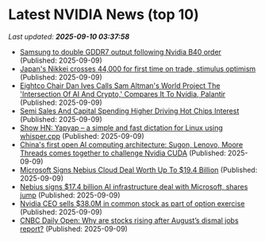 # Latest NVIDIA News (top 10)
_Last updated: **2025-09-10 03:37:58**_

- [Samsung to double GDDR7 output following Nvidia B40 order](https://www.digitimes.com/news/a20250908PD233/nvidia-samsung-production-market-accelerator.html) (Published: 2025-09-09)
- [Japan's Nikkei crosses 44,000 for first time on trade, stimulus optimism](https://economictimes.indiatimes.com/markets/stocks/news/japans-nikkei-crosses-44000-for-first-time-on-trade-stimulus-optimism/articleshow/123777242.cms) (Published: 2025-09-09)
- [Eightco Chair Dan Ives Calls Sam Altman's World Project The 'Intersection Of AI And Crypto,' Compares It To Nvidia, Palantir](https://biztoc.com/x/e7b855ddc8cf80e8) (Published: 2025-09-09)
- [Semi Sales And Capital Spending Higher Driving Hot Chips Interest](https://www.forbes.com/sites/tomcoughlin/2025/09/08/semi-sales-and-capital-spending-higher-driving-hot-chips-interest/) (Published: 2025-09-09)
- [Show HN: Yapyap – a simple and fast dictation for Linux using whisper.cpp](https://github.com/lxe/yapyap) (Published: 2025-09-09)
- [China's first open AI computing architecture: Sugon, Lenovo, Moore Threads comes together to challenge Nvidia CUDA](https://www.digitimes.com/news/a20250909PD213/cuda-nvidia-launch-lenovo-moore-threads.html) (Published: 2025-09-09)
- [Microsoft Signs Nebius Cloud Deal Worth Up To $19.4 Billion](https://www.ndtvprofit.com/business/microsoft-signs-nebius-cloud-deal-worth-up-to-194-billion) (Published: 2025-09-09)
- [Nebius signs $17.4 billion AI infrastructure deal with Microsoft, shares jump](https://economictimes.indiatimes.com/tech/technology/nebius-signs-17-4-billion-ai-infrastructure-deal-with-microsoft-shares-jump/articleshow/123776285.cms) (Published: 2025-09-09)
- [Nvidia CEO sells $38.0M in common stock as part of option exercise](https://thefly.com/permalinks/entry.php/id4194830/NVDA-Nvidia-CEO-sells-M-in-common-stock-as-part-of-option-exercise) (Published: 2025-09-09)
- [CNBC Daily Open: Why are stocks rising after August’s dismal jobs report?](https://www.cnbc.com/2025/09/09/cnbc-daily-open-why-are-stocks-rising-after-augusts-dismal-jobs-report.html) (Published: 2025-09-09)

